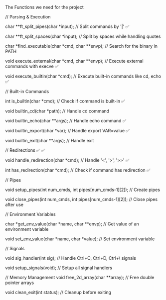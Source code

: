 The Functions we need for the project 

// Parsing & Execution

char	**ft_split_pipes(char *input);         // Split commands by '|'  ✅

char	**ft_split_spaces(char *input);        // Split by spaces while handling quotes

char	*find_executable(char *cmd, char **envp);  // Search for the binary in PATH

void	execute_external(char *cmd, char **envp);  // Execute external commands with execve  ✅

void	execute_builtin(char *cmd);           // Execute built-in commands like cd, echo   ✅


// Built-in Commands

int	is_builtin(char *cmd);                  // Check if command is built-in ✅

void	builtin_cd(char *path);               // Handle cd command

void	builtin_echo(char **args);            // Handle echo command ✅

void	builtin_export(char *var);            // Handle export VAR=value ✅

void	builtin_exit(char **args);            // Handle exit


// Redirections  ✅ ✅

void	handle_redirection(char *cmd);        // Handle '<', '>', '>>'    ✅

int	has_redirection(char *cmd);            // Check if command has redirection  ✅


// Pipes

void	setup_pipes(int num_cmds, int pipes[num_cmds-1][2]);  // Create pipes

void	close_pipes(int num_cmds, int pipes[num_cmds-1][2]); // Close pipes after use


// Environment Variables

char	*get_env_value(char *name, char **envp); // Get value of an environment variable

void	set_env_value(char *name, char *value); // Set environment variable


// Signals

void	sig_handler(int sig);                 // Handle Ctrl+C, Ctrl+D, Ctrl+\ signals

void	setup_signals(void);                  // Setup all signal handlers


// Memory Management
void	free_2d_array(char **array);          // Free double pointer arrays

void	clean_exit(int status);               // Cleanup before exiting
